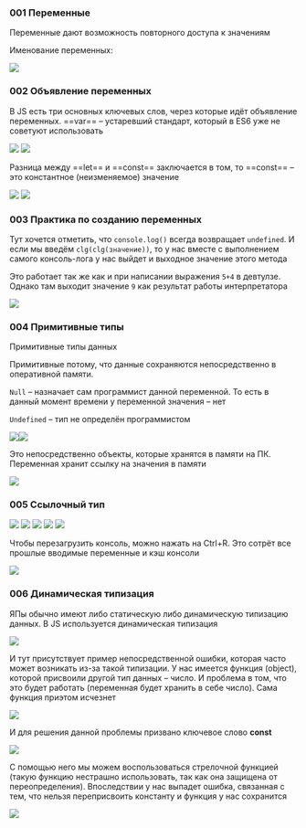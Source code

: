 ### 001 Переменные

Переменные дают возможность повторного доступа к значениям

Именование переменных:

![](../_png/Pasted%20image%2020220908182112.png)

### 002 Объявление переменных

В JS есть три основных ключевых слов, через которые идёт объявление переменных. ==var== – устаревший стандарт, который в ES6 уже не советуют использовать

![](../_png/Pasted%20image%2020220908182132.png)
![](../_png/Pasted%20image%2020220908182137.png)

Разница между ==let== и ==const== заключается в том, то ==const== – это константное (неизменяемое) значение

![](../_png/Pasted%20image%2020220908182142.png)
![](../_png/Pasted%20image%2020220908182148.png)

### 003 Практика по созданию переменных

Тут хочется отметить, что `console.log()` всегда возвращает `undefined`. И если мы введём `clg(clg(значение))`, то у нас вместе с выполнением самого консоль-лога у нас выйдет и выходное значение этого метода

Это работает так же как и при написании выражения `5+4` в девтулзе. Однако там выходит значение `9` как результат работы интерпретатора

![](../_png/Pasted%20image%2020220908182156.png)

### 004 Примитивные типы

Примитивные типы данных

Примитивные потому, что данные сохраняются непосредственно в оперативной памяти.

`Null` – назначает сам программист данной переменной. То есть в данный момент времени у переменной значения – нет

`Undefined` – тип не определён программистом

![](../_png/Pasted%20image%2020220908182205.png)![](../_png/Pasted%20image%2020220908182212.png)

Это непосредственно объекты, которые хранятся в памяти на ПК. Переменная хранит ссылку на значения в памяти

![](../_png/Pasted%20image%2020220908182222.png)

### 005 Ссылочный тип

![](../_png/Pasted%20image%2020220908182230.png)
![](../_png/Pasted%20image%2020220908182234.png)
![](../_png/Pasted%20image%2020220908182239.png)
![](../_png/Pasted%20image%2020220908182245.png)
![](../_png/Pasted%20image%2020220908182251.png)

Чтобы перезагрузить консоль, можно нажать на Ctrl+R. Это сотрёт все прошлые вводимые переменные и кэш консоли

![](../_png/Pasted%20image%2020220908182256.png)

### 006 Динамическая типизация

ЯПы обычно имеют либо статическую либо динамическую типизацию данных. В JS используется динамическая типизация

![](../_png/Pasted%20image%2020220908182303.png)

И тут присутствует пример непосредственной ошибки, которая часто может возникать из-за такой типизации. У нас имеется функция (object), которой присвоили другой тип данных – число. И проблема в том, что это будет работать (переменная будет хранить в себе число). Сама функция приэтом исчезнет

![](../_png/Pasted%20image%2020220908182331.png)

И для решения данной проблемы призвано ключевое слово **const**

![](../_png/Pasted%20image%2020220908182339.png)

С помощью него мы можем воспользоваться стрелочной функцией (такую функцию нестрашно использовать, так как она защищена от переопределения). Впоследствии у нас выпадет ошибка, связанная с тем, что нельзя переприсвоить константу и функция у нас сохранится

![](../_png/Pasted%20image%2020220908182346.png)